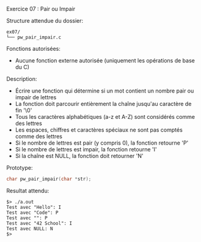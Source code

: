 Exercice 07 : Pair ou Impair

Structure attendue du dossier:

```
ex07/
└── pw_pair_impair.c
```

Fonctions autorisées:

- Aucune fonction externe autorisée (uniquement les opérations de base du C)

Description:

- Écrire une fonction qui détermine si un mot contient un nombre pair ou impair de lettres
- La fonction doit parcourir entièrement la chaîne jusqu'au caractère de fin '\0'
- Tous les caractères alphabétiques (a-z et A-Z) sont considérés comme des lettres
- Les espaces, chiffres et caractères spéciaux ne sont pas comptés comme des lettres
- Si le nombre de lettres est pair (y compris 0), la fonction retourne 'P'
- Si le nombre de lettres est impair, la fonction retourne 'I'
- Si la chaîne est NULL, la fonction doit retourner 'N'

Prototype:

```c
char pw_pair_impair(char *str);
```

Resultat attendu:

```
$> ./a.out
Test avec "Hello": I
Test avec "Code": P
Test avec "": P
Test avec "42 School": I
Test avec NULL: N
$>
```
